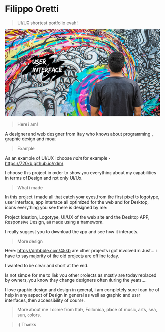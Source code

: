 # Filippo Oretti
> UI/UX shortest portfolio evah!
<img src="https://github.com/45kb/hello-google/blob/main/1398884-fbd93f542ee04e82bb22dc252ba01329%20(1).png?raw=true"/>

> Here i am!

A designer and web designer from Italy who knows about programming , graphic design and moar.

> Example

As an example of UI/UX i choose *ndm* for example - https://720kb.github.io/ndm/

I choose this project in order to show you everything about my capabilities in terms of Design and not only Ui/Ux.

> What i made

In this project i made all that catch your eyes,from the first pixel to logotype, user interface, app interface all optimized for the web and for Desktop, icons everything you see there is designed by me: 

Project Ideation,
Logotype,
UI/UX of the web site and the Desktop APP,
Responsive Design, all made using a framework.

I really suggest you to download the app and see how it interacts.

> More design

Here: https://dribbble.com/45kb are other projects i got involved in
Just... i have to say majority of the old projects are offline today.

I wanted to be clear and short at the end.

Is not simple for me to link you other projects as mostly are today replaced by owners, you know they change designers often during the years....

I love graphic design and design in general, i am completely sure i can be of help in any aspect of Design in general as well as graphic and user interfaces, then accessibility of course.

> More about me
I come from Italy, Follonica, place of music, arts, sea, sun, colors.

> :) Thanks




